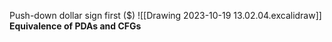 Push-down dollar sign first ($)
![[Drawing 2023-10-19 13.02.04.excalidraw]]
**Equivalence of PDAs and CFGs**

